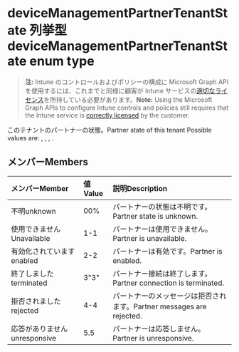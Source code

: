 # <a name="devicemanagementpartnertenantstate-enum-type"></a><span data-ttu-id="f076c-101">deviceManagementPartnerTenantState 列挙型</span><span class="sxs-lookup"><span data-stu-id="f076c-101">deviceManagementPartnerTenantState enum type</span></span>

> <span data-ttu-id="f076c-102">**注:** Intune のコントロールおよびポリシーの構成に Microsoft Graph API を使用するには、これまでと同様に顧客が Intune サービスの[適切なライセンス](https://go.microsoft.com/fwlink/?linkid=839381)を所持している必要があります。</span><span class="sxs-lookup"><span data-stu-id="f076c-102">**Note:** Using the Microsoft Graph APIs to configure Intune controls and policies still requires that the Intune service is [correctly licensed](https://go.microsoft.com/fwlink/?linkid=839381) by the customer.</span></span>

<span data-ttu-id="f076c-103">このテナントのパートナーの状態。</span><span class="sxs-lookup"><span data-stu-id="f076c-103">Partner state of this tenant Possible values are: , , , .</span></span>
## <a name="members"></a><span data-ttu-id="f076c-104">メンバー</span><span class="sxs-lookup"><span data-stu-id="f076c-104">Members</span></span>
|<span data-ttu-id="f076c-105">メンバー</span><span class="sxs-lookup"><span data-stu-id="f076c-105">Member</span></span>|<span data-ttu-id="f076c-106">値</span><span class="sxs-lookup"><span data-stu-id="f076c-106">Value</span></span>|<span data-ttu-id="f076c-107">説明</span><span class="sxs-lookup"><span data-stu-id="f076c-107">Description</span></span>|
|:---|:---|:---|
|<span data-ttu-id="f076c-108">不明</span><span class="sxs-lookup"><span data-stu-id="f076c-108">unknown</span></span>|<span data-ttu-id="f076c-109">0</span><span class="sxs-lookup"><span data-stu-id="f076c-109">0%</span></span>|<span data-ttu-id="f076c-110">パートナーの状態は不明です。</span><span class="sxs-lookup"><span data-stu-id="f076c-110">Partner state is unknown.</span></span>|
|<span data-ttu-id="f076c-111">使用できません</span><span class="sxs-lookup"><span data-stu-id="f076c-111">Unavailable</span></span>|<span data-ttu-id="f076c-112">1</span><span class="sxs-lookup"><span data-stu-id="f076c-112">-1</span></span>|<span data-ttu-id="f076c-113">パートナーは使用できません。</span><span class="sxs-lookup"><span data-stu-id="f076c-113">Partner is unavailable.</span></span>|
|<span data-ttu-id="f076c-114">有効化されています</span><span class="sxs-lookup"><span data-stu-id="f076c-114">enabled</span></span>|<span data-ttu-id="f076c-115">2</span><span class="sxs-lookup"><span data-stu-id="f076c-115">-2</span></span>|<span data-ttu-id="f076c-116">パートナーは有効です。</span><span class="sxs-lookup"><span data-stu-id="f076c-116">Partner is enabled.</span></span>|
|<span data-ttu-id="f076c-117">終了しました</span><span class="sxs-lookup"><span data-stu-id="f076c-117">terminated</span></span>|<span data-ttu-id="f076c-118">3</span><span class="sxs-lookup"><span data-stu-id="f076c-118">"3"</span></span>|<span data-ttu-id="f076c-119">パートナー接続は終了します。</span><span class="sxs-lookup"><span data-stu-id="f076c-119">Partner connection is terminated.</span></span>|
|<span data-ttu-id="f076c-120">拒否されました</span><span class="sxs-lookup"><span data-stu-id="f076c-120">rejected</span></span>|<span data-ttu-id="f076c-121">4</span><span class="sxs-lookup"><span data-stu-id="f076c-121">-4</span></span>|<span data-ttu-id="f076c-122">パートナーのメッセージは拒否されます。</span><span class="sxs-lookup"><span data-stu-id="f076c-122">Partner messages are rejected.</span></span>|
|<span data-ttu-id="f076c-123">応答がありません</span><span class="sxs-lookup"><span data-stu-id="f076c-123">unresponsive</span></span>|<span data-ttu-id="f076c-124">5</span><span class="sxs-lookup"><span data-stu-id="f076c-124">.5</span></span>|<span data-ttu-id="f076c-125">パートナーは応答しません。</span><span class="sxs-lookup"><span data-stu-id="f076c-125">Partner is unresponsive.</span></span>|








